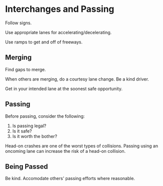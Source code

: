 # Interchanges and Passing

Follow signs.

Use appropriate lanes for accelerating/decelerating.

Use ramps to get and off of freeways.

## Merging

Find gaps to merge.

When others are merging, do a courtesy lane change. Be a kind driver.

Get in your intended lane at the soonest safe opportunity.

## Passing
Before passing, consider the following:
1. Is passing legal?
2. Is it safe?
3. Is it worth the bother?

Head-on crashes are one of the worst types of collisions. Passing using an oncoming lane can increase the risk of a head-on collision.

## Being Passed

Be kind. Accomodate others' passing efforts where reasonable.

